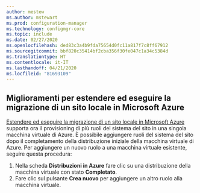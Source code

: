 ```yaml
---
author: mestew
ms.author: mstewart
ms.prod: configuration-manager
ms.technology: configmgr-core
ms.topic: include
ms.date: 02/27/2020
ms.openlocfilehash: ded83c3a4b9fda75654d0fc11a817f7c8ff67912
ms.sourcegitcommit: bbf820c35414bf2cba356f30fe047c1a34c5384d
ms.translationtype: HT
ms.contentlocale: it-IT
ms.lasthandoff: 04/21/2020
ms.locfileid: "81693109"
---
```

## <a name="improvements-to-extend-and-migrate-on-premises-site-to-microsoft-azure"></a><a name="bkmk_extend"></a>Miglioramenti per estendere ed eseguire la migrazione di un sito locale in Microsoft Azure
<!--6307931-->
[Estendere ed eseguire la migrazione di un sito locale in Microsoft Azure](../../../../support/azure-migration-tool.md) supporta ora il provisioning di più ruoli del sistema del sito in una singola macchina virtuale di Azure. È possibile aggiungere ruoli del sistema del sito dopo il completamento della distribuzione iniziale della macchina virtuale di Azure. Per aggiungere un nuovo ruolo a una macchina virtuale esistente, seguire questa procedura:
1. Nella scheda **Distribuzioni in Azure** fare clic su una distribuzione della macchina virtuale con stato **Completato**.
1. Fare clic sul pulsante **Crea nuovo** per aggiungere un altro ruolo alla macchina virtuale.
